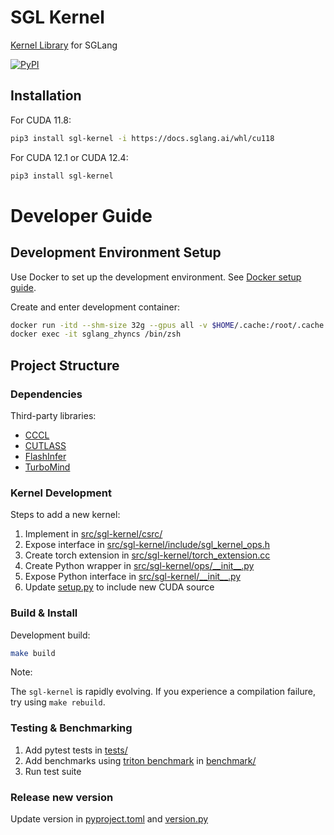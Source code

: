 # SGL Kernel

[Kernel Library](https://github.com/sgl-project/sglang/tree/main/sgl-kernel) for SGLang

[![PyPI](https://img.shields.io/pypi/v/sgl-kernel)](https://pypi.org/project/sgl-kernel)

## Installation

For CUDA 11.8:

```bash
pip3 install sgl-kernel -i https://docs.sglang.ai/whl/cu118
```

For CUDA 12.1 or CUDA 12.4:

```bash
pip3 install sgl-kernel
```

# Developer Guide

## Development Environment Setup

Use Docker to set up the development environment. See [Docker setup guide](https://github.com/sgl-project/sglang/blob/main/docs/developer/development_guide_using_docker.md#setup-docker-container).

Create and enter development container:
```bash
docker run -itd --shm-size 32g --gpus all -v $HOME/.cache:/root/.cache --ipc=host --name sglang_zhyncs lmsysorg/sglang:dev /bin/zsh
docker exec -it sglang_zhyncs /bin/zsh
```

## Project Structure

### Dependencies

Third-party libraries:

- [CCCL](https://github.com/NVIDIA/cccl)
- [CUTLASS](https://github.com/NVIDIA/cutlass)
- [FlashInfer](https://github.com/flashinfer-ai/flashinfer)
- [TurboMind](https://github.com/InternLM/turbomind)

### Kernel Development

Steps to add a new kernel:

1. Implement in [src/sgl-kernel/csrc/](https://github.com/sgl-project/sglang/tree/main/sgl-kernel/src/sgl-kernel/csrc)
2. Expose interface in [src/sgl-kernel/include/sgl_kernel_ops.h](https://github.com/sgl-project/sglang/blob/main/sgl-kernel/src/sgl-kernel/include/sgl_kernel_ops.h)
3. Create torch extension in [src/sgl-kernel/torch_extension.cc](https://github.com/sgl-project/sglang/blob/main/sgl-kernel/src/sgl-kernel/torch_extension.cc)
4. Create Python wrapper in [src/sgl-kernel/ops/\_\_init\_\_.py](https://github.com/sgl-project/sglang/blob/main/sgl-kernel/src/sgl-kernel/ops/__init__.py)
5. Expose Python interface in [src/sgl-kernel/\_\_init\_\_.py](https://github.com/sgl-project/sglang/blob/main/sgl-kernel/src/sgl-kernel/__init__.py)
6. Update [setup.py](https://github.com/sgl-project/sglang/blob/main/sgl-kernel/setup.py) to include new CUDA source

### Build & Install

Development build:

```bash
make build
```

Note:

The `sgl-kernel` is rapidly evolving. If you experience a compilation failure, try using `make rebuild`.

### Testing & Benchmarking

1. Add pytest tests in [tests/](https://github.com/sgl-project/sglang/tree/main/sgl-kernel/tests)
2. Add benchmarks using [triton benchmark](https://triton-lang.org/main/python-api/generated/triton.testing.Benchmark.html) in [benchmark/](https://github.com/sgl-project/sglang/tree/main/sgl-kernel/benchmark)
3. Run test suite

### Release new version

Update version in [pyproject.toml](https://github.com/sgl-project/sglang/blob/main/sgl-kernel/pyproject.toml) and [version.py](https://github.com/sgl-project/sglang/blob/main/sgl-kernel/src/sgl-kernel/version.py)
